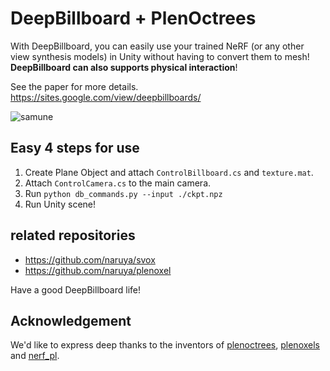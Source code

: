 # DeepBillboard + PlenOctrees

With DeepBillboard, you can easily use your trained NeRF (or any other view synthesis models) in Unity without having to convert them to mesh! **DeepBillboard can also supports physical interaction**!

See the paper for more details.
https://sites.google.com/view/deepbillboards/

![samune](https://user-images.githubusercontent.com/23403885/183455399-63c42b5a-80f8-4730-957c-387db1027f2e.png)

## Easy 4 steps for use

1. Create Plane Object and attach `ControlBillboard.cs` and `texture.mat`.
1. Attach `ControlCamera.cs` to the main camera.
1. Run `python db_commands.py --input ./ckpt.npz`
1. Run Unity scene!

## related repositories

- https://github.com/naruya/svox
- https://github.com/naruya/plenoxel

Have a good DeepBillboard life!

## Acknowledgement
We'd like to express deep thanks to the inventors of [plenoctrees](https://github.com/sxyu/plenoctree),  [plenoxels](https://github.com/sxyu/svox2) and [nerf_pl](https://github.com/kwea123/nerf_pl).
